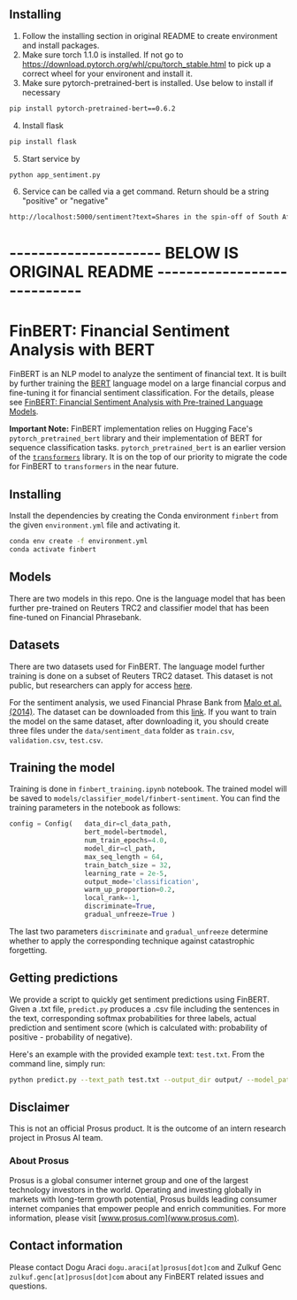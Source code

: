 ## Installing
1. Follow the installing section in original README to create environment and install packages.
2. Make sure torch 1.1.0 is installed. If not go to https://download.pytorch.org/whl/cpu/torch_stable.html 
to pick up a correct wheel for your environent and install it.
3. Make sure pytorch-pretrained-bert is installed. Use below to install if necessary
```bash
pip install pytorch-pretrained-bert==0.6.2
```
4. Install flask
```bash
pip install flask
```
5. Start service by 
```bash
python app_sentiment.py
```
6. Service can be called via a get command. Return should be a string "positive" or "negative"
```bash
http://localhost:5000/sentiment?text=Shares in the spin-off of South African e-commerce group Naspers surged more than 25% in the first minutes of their market debut in Amsterdam on Wednesday. Bob van Dijk, CEO of Naspers and Prosus Group poses at Amsterdam%27s stock exchange, as Prosus begins trading on the Euronext stock exchange in Amsterdam, Netherlands, September 11, 2019. REUTERS/Piroschka van de Wouw Prosus comprises Naspers’ global empire of consumer internet assets, with the jewel in the crown a 31% stake in Chinese tech titan Tencent. There is "way more demand than is even available, so that’s good," said the CEO of Euronext Amsterdam, Maurice van Tilburg. "It’s going to be an interesting hour of trade after opening this morning." Euronext had given an indicative price of 58.70 euros per share for Prosus, implying a market value of 95.3 billion euros ($105 billion). The shares jumped to 76 euros on opening and were trading at 75 euros at 0719 GMT.
```

# --------------------- BELOW IS ORIGINAL README ----------------------------

# FinBERT: Financial Sentiment Analysis with BERT

FinBERT is an NLP model to analyze the sentiment of financial text. It is built by further training
 the [BERT](https://arxiv.org/pdf/1810.04805.pdf) language model on a large financial corpus and fine-tuning
  it for financial sentiment classification. For the details, please see 
  [FinBERT: Financial Sentiment Analysis with Pre-trained Language Models](https://arxiv.org/pdf/1908.10063.pdf).

**Important Note:** 
FinBERT implementation relies on Hugging Face's `pytorch_pretrained_bert` library and their implementation of BERT for sequence classification tasks. `pytorch_pretrained_bert` is an earlier version of the [`transformers`](https://github.com/huggingface/transformers) library. It is on the top of our priority to migrate the code for FinBERT to `transformers` in the near future.

## Installing
Install the dependencies by creating the Conda environment `finbert` from the given `environment.yml` file and
 activating it.
```bash
conda env create -f environment.yml
conda activate finbert
```

## Models
There are two models in this repo. One is the language model that has been further pre-trained on Reuters TRC2 and 
classifier model that has been fine-tuned on Financial Phrasebank.

## Datasets
There are two datasets used for FinBERT. The language model further training is done on a subset of Reuters TRC2 
dataset. This dataset is not public, but researchers can apply for access 
[here](https://trec.nist.gov/data/reuters/reuters.html).

For the sentiment analysis, we used Financial Phrase Bank from [Malo et al. (2014)](https://www.researchgate.net/publication/251231107_Good_Debt_or_Bad_Debt_Detecting_Semantic_Orientations_in_Economic_Texts).
 The dataset can be downloaded from this [link](https://www.researchgate.net/profile/Pekka_Malo/publication/251231364_FinancialPhraseBank-v10/data/0c96051eee4fb1d56e000000/FinancialPhraseBank-v10.zip?origin=publication_list).
 If you want to train the model on the same dataset, after downloading it, you should create three files under the 
 `data/sentiment_data` folder as `train.csv`, `validation.csv`, `test.csv`. 

## Training the model
Training is done in `finbert_training.ipynb` notebook. The trained model will
 be saved to `models/classifier_model/finbert-sentiment`. You can find the training parameters in the notebook as follows:
```python
config = Config(   data_dir=cl_data_path,
                   bert_model=bertmodel,
                   num_train_epochs=4.0,
                   model_dir=cl_path,
                   max_seq_length = 64,
                   train_batch_size = 32,
                   learning_rate = 2e-5,
                   output_mode='classification',
                   warm_up_proportion=0.2,
                   local_rank=-1,
                   discriminate=True,
                   gradual_unfreeze=True )
```
The last two parameters `discriminate` and `gradual_unfreeze` determine whether to apply the corresponding technique 
against catastrophic forgetting.

## Getting predictions
We provide a script to quickly get sentiment predictions using FinBERT. Given a .txt file, `predict.py` produces a .csv file including the sentences in the text, corresponding softmax probabilities for three labels, actual prediction and sentiment score (which is calculated with: probability of positive - probability of negative).

Here's an example with the provided example text: `test.txt`. From the command line, simply run:
```bash
python predict.py --text_path test.txt --output_dir output/ --model_path models/classifier_model/finbert-sentiment
```
## Disclaimer
This is not an official Prosus product. It is the outcome of an intern research project in Prosus AI team.
### About Prosus 
Prosus is a global consumer internet group and one of the largest technology investors in the world. Operating and
 investing globally in markets with long-term growth potential, Prosus builds leading consumer internet companies that empower people and enrich communities.
For more information, please visit [www.prosus.com](www.prosus.com).

## Contact information
Please contact Dogu Araci `dogu.araci[at]prosus[dot]com` and Zulkuf Genc `zulkuf.genc[at]prosus[dot]com` about
 any FinBERT related issues and questions.
